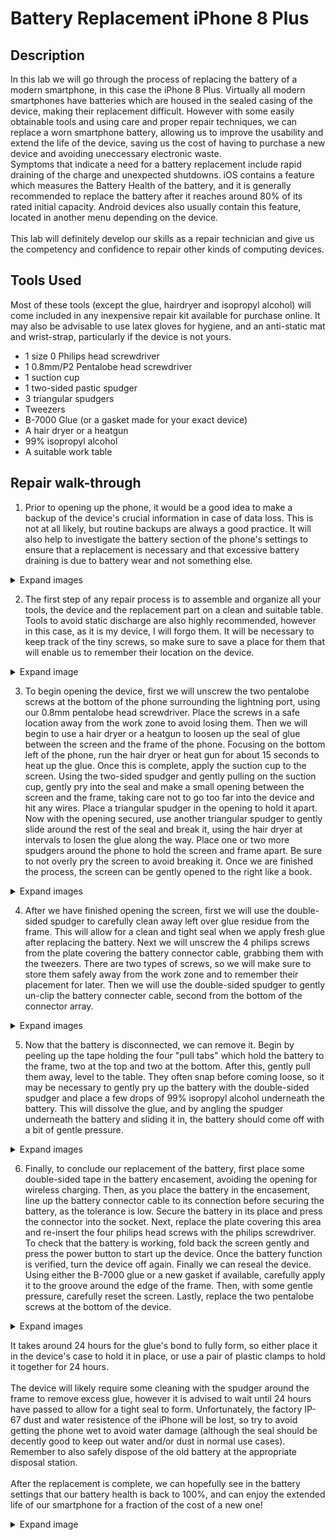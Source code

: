 <h1>Battery Replacement iPhone 8 Plus</h1>

<h2>Description</h2>
In this lab we will go through the process of replacing the battery of a modern smartphone, in this case the iPhone 8 Plus. Virtually all modern smartphones have batteries which are housed in the sealed casing of the device, making their replacement difficult. However with some easily obtainable tools and using care and proper repair techniques, we can replace a worn smartphone battery, allowing us to improve the usability and extend the life of the device, saving us the cost of having to purchase a new device and avoiding uneccessary electronic waste. 
<br>Symptoms that indicate a need for a battery replacement include rapid draining of the charge and unexpected shutdowns. iOS contains a feature which measures the Battery Health of the battery, and it is generally recommended to replace the battery after it reaches around 80% of its rated initial capacity. Android devices also usually contain this feature, located in another menu depending on the device.</br>
<br>This lab will definitely develop our skills as a repair technician and give us the competency and confidence to repair other kinds of computing devices.
</br>

<h2>Tools Used</h2>

Most of these tools (except the glue, hairdryer and isopropyl alcohol) will come included in any inexpensive repair kit available for purchase online. It may also be advisable to use latex gloves for hygiene, and an anti-static mat and wrist-strap, particularly if the device is not yours. 

- 1 size 0 Philips head screwdriver
- 1 0.8mm/P2 Pentalobe head screwdriver
- 1 suction cup 
- 1 two-sided pastic spudger
- 3 triangular spudgers
- Tweezers
- B-7000 Glue (or a gasket made for your exact device)
- A hair dryer or a heatgun
- 99% isopropyl alcohol
- A suitable work table

<h2>Repair walk-through</h2>

1. Prior to opening up the phone, it would be a good idea to make a backup of the device's crucial information in case of data loss. This is not at all likely, but routine backups are always a good practice. It will also help to investigate the battery section of the phone's settings to ensure that a replacement is necessary and that excessive battery draining is due to battery wear and not something else. 

<details>
  <summary>Expand images</summary>
  
  <img src="https://i.imgur.com/5P8sckm.png" height="80%" width="80%" />
  <img src="https://i.imgur.com/OquyDWm.png" height="80%" width="80%" />
  <img src="https://i.imgur.com/mFANiNF.png" height="80%" width="80%" />
  <img src="https://i.imgur.com/JnzF4tj.png" height="80%" width="80%" />
 </details>

2. The first step of any repair process is to assemble and organize all your tools, the device and the replacement part on a clean and suitable table. Tools to avoid static discharge are also highly recommended, however in this case, as it is my device, I will forgo them. It will be necessary to keep track of the tiny screws, so make sure to save a place for them that will enable us to remember their location on the device.

<details>
  <summary>Expand image</summary>
<img src="https://i.imgur.com/ZLde4qI.jpg" height="80%" width="80%" />
  
</details>
 
 3. To begin opening the device, first we will unscrew the two pentalobe screws at the bottom of the phone surrounding the lightning port, using our 0.8mm pentalobe head screwdriver. Place the screws in a safe location away from the work zone to avoid losing them. Then we will begin to use a hair dryer or a heatgun to loosen up the seal of glue between the screen and the frame of the phone. Focusing on the bottom left of the phone, run the hair dryer or heat gun for about 15 seconds to heat up the glue. Once this is complete, apply the suction cup to the screen. Using the two-sided spudger and gently pulling on the suction cup, gently pry into the seal and make a small opening between the screen and the frame, taking care not to go too far into the device and hit any wires. Place a triangular spudger in the opening to hold it apart. Now with the opening secured, use another triangular spudger to gently slide around the rest of the seal and break it, using the hair dryer at intervals to losen the glue along the way. Place one or two more spudgers around the phone to hold the screen and frame apart. Be sure to not overly pry the screen to avoid breaking it. Once we are finished the process, the screen can be gently opened to the right like a book. 

<details>
  <summary>Expand images</summary>
  
 <img src="https://i.imgur.com/g2UxIw3.jpg" height="80%" width="80%" />
 <img src="https://i.imgur.com/TKyLo25.jpg" height="80%" width="80%" />
 <img src="https://i.imgur.com/Sj5WHg2.jpg" height="80%" width="80%" />
 <img src="https://i.imgur.com/G0SoZuM.jpg" height="80%" width="80%" />
 <img src="https://i.imgur.com/amoGKT4.jpg" height="80%" width="80%" />
 <img src="https://i.imgur.com/2bdMAtv.jpg" height="80%" width="80%" />
 <img src="https://i.imgur.com/0WfQM8L.jpg" height="80%" width="80%" />
 <img src="https://i.imgur.com/g5zbv2M.jpg" height="80%" width="80%" />
 
 </details>
 
 4. After we have finished opening the screen, first we will use the double-sided spudger to carefully clean away left over glue residue from the frame. This will allow for a clean and tight seal when we apply fresh glue after replacing the battery. Next we will unscrew the 4 philips screws from the plate covering the battery connector cable, grabbing them with the tweezers. There are two types of screws, so we will make sure to store them safely away from the work zone and to remember their placement for later. Then we will use the double-sided spudger to gently un-clip the battery connecter cable, second from the bottom of the connector array. 

<details>
  <summary>Expand images</summary>
  
  <img src="https://i.imgur.com/uLLp1Jf.jpg" height="80%" width="80%" />
  <img src="https://i.imgur.com/suHeJyr.jpg" height="80%" width="80%" />
  <img src="https://i.imgur.com/ykVC5Ic.jpg" height="80%" width="80%" />
 
 </details>
 
 5. Now that the battery is disconnected, we can remove it. Begin by peeling up the tape holding the four "pull tabs" which hold the battery to the frame, two at the top and two at the bottom. After this, gently pull them away, level to the table. They often snap before coming loose, so it may be necessary to gently pry up the battery with the double-sided spudger and place a few drops of 99% isopropyl alcohol underneath the battery. This will dissolve the glue, and by angling the spudger underneath the battery and sliding it in, the battery should come off with a bit of gentle pressure. 
  
<details>
  
  <summary>Expand images</summary>
  
<img src="https://i.imgur.com/v5G0c1M.jpg" height="80%" width="80%" />
<img src="https://i.imgur.com/ONLluBq.jpg" height="80%" width="80%" />
<img src="https://i.imgur.com/icKAjrE.jpg" height="80%" width="80%" />
<img src="https://i.imgur.com/IUHZTug.jpg" height="80%" width="80%" />
<img src="https://i.imgur.com/vdpVP4O.jpg" height="80%" width="80%" />

</details>

6. Finally, to conclude our replacement of the battery, first place some double-sided tape in the battery encasement, avoiding the opening for wireless charging. Then, as you place the battery in the encasement, line up the battery connector cable to its connection before securing the battery, as the tolerance is low. Secure the battery in its place and press the connector into the socket. Next, replace the plate covering this area and re-insert the four philips head screws with the philips screwdriver. To check that the battery is working, fold back the screen gently and press the power button to start up the device. Once the battery function is verified, turn the device off again. Finally we can reseal the device. Using either the B-7000 glue or a new gasket if available, carefully apply it to the groove around the edge of the frame. Then, with some gentle pressure, carefully reset the screen. Lastly, replace the two pentalobe screws at the bottom of the device. 

<details>

  <summary>Expand images</summary>
  
  <img src="https://i.imgur.com/zXso8lT.jpg" height="80%" width="80%" />
  <img src="https://i.imgur.com/EmJbTXO.jpg" height="80%" width="80%" />
  <img src="https://i.imgur.com/8RHcsPj.jpg" height="80%" width="80%" />
  <img src="https://i.imgur.com/e8oM4lV.jpg" height="80%" width="80%" />
  <img src="https://i.imgur.com/FeOAMg7.jpg" height="80%" width="80%" />
  <img src="https://i.imgur.com/Xd5z3VP.jpeg" height="80%" width="80%" />
  
</details>

It takes around 24 hours for the glue's bond to fully form, so either place it in the device's case to hold it in place, or use a pair of plastic clamps to hold it together for 24 hours.</br>
<br>The device will likely require some cleaning with the spudger around the frame to remove excess glue, however it is advised to wait until 24 hours have passed to allow for a tight seal to form. Unfortunately, the factory IP-67 dust and water resistence of the iPhone will be lost, so try to avoid getting the phone wet to avoid water damage (although the seal should be decently good to keep out water and/or dust in normal use cases). Remember to also safely dispose of the old battery at the appropriate disposal station.</br>
<br>
After the replacement is complete, we can hopefully see in the battery settings that our battery health is back to 100%, and can enjoy the extended life of our smartphone for a fraction of the cost of a new one!</br>

<details>
  <summary>Expand image</summary>
  
  <img src="https://i.imgur.com/rctcBZR.png" height="80%" width="80%" />

</details>
